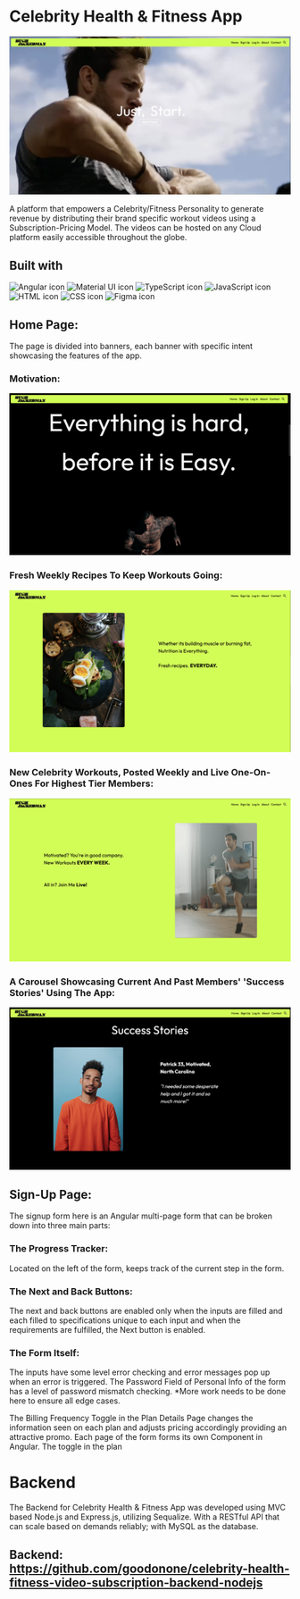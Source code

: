 # Celebrity Health & Fitness App
![Design preview for the Celebrity Health & Fitness App](finalProject/Design/Screenshots/Home/BannerOne.jpg)

A platform that empowers a Celebrity/Fitness Personality to generate revenue by distributing their brand specific workout videos using a Subscription-Pricing Model. The videos can be hosted on any Cloud platform easily accessible throughout the globe. 

## Built with
<img src="https://img.shields.io/badge/Angular-DD0031?style=for-the-badge&logo=angular&logoColor=white" alt="Angular icon" height="30" /> <img src="https://img.shields.io/badge/Material--UI-0081CB?style=for-the-badge&logo=material-ui&logoColor=white" alt="Material UI icon" height="30" /> <img src="https://img.shields.io/badge/TypeScript-007ACC?style=for-the-badge&logo=typescript&logoColor=white" alt="TypeScript icon" height="30" /> <img src="https://img.shields.io/badge/JavaScript-323330?style=for-the-badge&logo=javascript&logoColor=F7DF1E" alt="JavaScript icon" height="30" /> <img src="https://img.shields.io/badge/HTML5-E34F26?style=for-the-badge&logo=html5&logoColor=white" alt="HTML icon" height="30" /> <img src="https://img.shields.io/badge/CSS3-1572B6?style=for-the-badge&logo=css3&logoColor=white" alt="CSS icon" height="30" /> <img src="https://img.shields.io/badge/Figma-F24E1E?style=for-the-badge&logo=figma&logoColor=white" alt="Figma icon" height="30" />

## Home Page:

The page is divided into banners, each banner with specific intent showcasing the features of the app. 

### Motivation:
![Design preview for the Celebrity Health & Fitness App](finalProject/Design/Screenshots/Home/BannerTwo.jpg)

### Fresh Weekly Recipes To Keep Workouts Going:
![Design preview for the Celebrity Health & Fitness App](finalProject/Design/Screenshots/Home/BannerThree.jpg)

### New Celebrity Workouts, Posted Weekly and Live One-On-Ones For Highest Tier Members:
![Design preview for the Celebrity Health & Fitness App](finalProject/Design/Screenshots/Home/BannerFour.jpg)

### A Carousel Showcasing Current And Past Members' 'Success Stories' Using The App:
![Design preview for the Celebrity Health & Fitness App](finalProject/Design/Screenshots/Home/BannerFive.jpg)

## Sign-Up Page:

The signup form here is an Angular multi-page form that can be broken down into three main parts:

### The Progress Tracker: 
Located on the left of the form, keeps track of the current step in the form.

### The Next and Back Buttons: 
The next and back buttons are enabled only when the inputs are filled and each filled to specifications unique to each input and when the requirements are fulfilled, the Next button is enabled. 

### The Form Itself:

The inputs have some level error checking and error messages pop up when an error is triggered. 
The Password Field of Personal Info of the form has a level of password mismatch checking. *More work needs to be done here to ensure all edge cases.

The Billing Frequency Toggle in the Plan Details Page changes the information seen on each plan and adjusts pricing accordingly providing an attractive promo. 
Each page of the form forms its own Component in Angular. The toggle in the plan

# Backend
The Backend for Celebrity Health & Fitness App was developed using MVC based Node.js and Express.js, utilizing Sequalize. With a RESTful API that can scale based on demands reliably; with MySQL as the database.

## Backend: https://github.com/goodonone/celebrity-health-fitness-video-subscription-backend-nodejs
